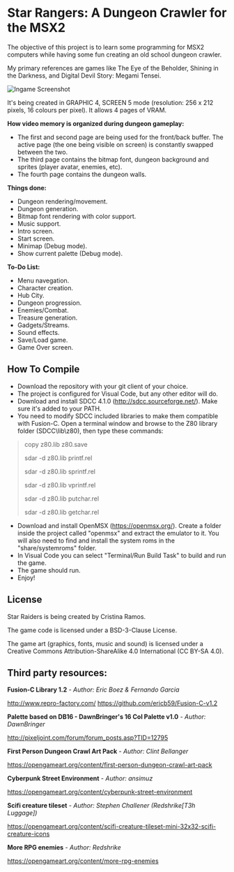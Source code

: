 # Star Rangers: A Dungeon Crawler for the MSX2

The objective of this project is to learn some programming for MSX2 computers while having some fun creating an old school dungeon crawler.

My primary references are games like The Eye of the Beholder, Shining in the Darkness, and Digital Devil Story: Megami Tensei.

![Ingame Screenshot](https://pbs.twimg.com/media/E9gUsnaXoAAozWR?format=jpg&name=small)

It's being created in GRAPHIC 4, SCREEN 5 mode (resolution: 256 x 212 pixels, 16 colours per pixel). It allows 4 pages of VRAM.

**How video memory is organized during dungeon gameplay:**
* The first and second page are being used for the front/back buffer. The active page (the one being visible on screen) is constantly swapped between the two.
* The third page contains the bitmap font, dungeon background and sprites (player avatar, enemies, etc).
* The fourth page contains the dungeon walls.

**Things done:**
* Dungeon rendering/movement.
* Dungeon generation.
* Bitmap font rendering with color support.
* Music support.
* Intro screen.
* Start screen.
* Minimap (Debug mode).
* Show current palette (Debug mode).

**To-Do List:**
* Menu navegation.
* Character creation.
* Hub City.
* Dungeon progression.
* Enemies/Combat.
* Treasure generation.
* Gadgets/Streams.
* Sound effects.
* Save/Load game.
* Game Over screen.

## How To Compile

* Download the repository with your git client of your choice.
* The project is configured for Visual Code, but any other editor will do.
* Download and install SDCC 4.1.0 (http://sdcc.sourceforge.net/). Make sure it's added to your PATH. 
* You need to modify SDCC included libraries to make them compatible with Fusion-C. Open a terminal window and browse to the Z80 library folder (SDCC\lib\z80), then type these commands:
> copy z80.lib z80.save
> 
> sdar -d z80.lib printf.rel
> 
> sdar -d z80.lib sprintf.rel
> 
> sdar -d z80.lib vprintf.rel
> 
> sdar -d z80.lib putchar.rel
> 
> sdar -d z80.lib getchar.rel
* Download and install OpenMSX (https://openmsx.org/). Create a folder inside the project called "openmsx" and extract the emulator to it. You will also need to find and install the system roms in the "share/systemroms" folder.
* In Visual Code you can select "Terminal/Run Build Task" to build and run the game.
* The game should run.
* Enjoy!

## License

Star Raiders is being created by Cristina Ramos.

The game code is licensed under a BSD-3-Clause License.

The game art (graphics, fonts, music and sound) is licensed under a Creative Commons Attribution-ShareAlike 4.0 International (CC BY-SA 4.0).

## Third party resources:
**Fusion-C Library 1.2**
*- Author: Eric Boez & Fernando Garcia*

http://www.repro-factory.com/
https://github.com/ericb59/Fusion-C-v1.2

**Palette based on DB16 - DawnBringer's 16 Col Palette v1.0**
*- Author: DawnBringer*

http://pixeljoint.com/forum/forum_posts.asp?TID=12795

**First Person Dungeon Crawl Art Pack**
*- Author: Clint Bellanger*

https://opengameart.org/content/first-person-dungeon-crawl-art-pack

**Cyberpunk Street Environment**
*- Author: ansimuz*

https://opengameart.org/content/cyberpunk-street-environment

**Scifi creature tileset**
*- Author: Stephen Challener (Redshrike[T3h Luggage])*

https://opengameart.org/content/scifi-creature-tileset-mini-32x32-scifi-creature-icons

**More RPG enemies**
*- Author: Redshrike*

https://opengameart.org/content/more-rpg-enemies

